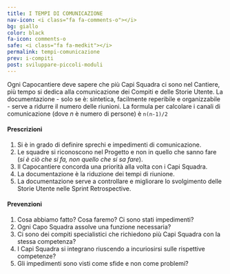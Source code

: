 ```yaml
---
title: I TEMPI DI COMUNICAZIONE
nav-icon: <i class="fa fa-comments-o"></i>
bg: giallo
color: black
fa-icon: comments-o
safe: <i class="fa fa-medkit"></i>
permalink: tempi-comunicazione
prev: i-compiti
post: sviluppare-piccoli-moduli
---
```



Ogni Capocantiere deve sapere che più Capi Squadra ci sono nel Cantiere, più tempo si dedica alla comunicazione dei Compiti e delle Storie Utente. La documentazione - solo se è: sintetica, facilmente reperibile e organizzabile - serve a ridurre il numero delle riunioni. La formula per calcolare i canali di comunicazione (dove *n* è numero di persone) è <code>n(n-1)/2</code>

#### <i class="fa fa-exclamation-circle"></i> Prescrizioni

1. Si è in grado di definire sprechi e impedimenti di comunicazione.
2. Le squadre si riconoscono nel Progetto e non in quello che sanno fare (*si è ciò che si fa, non quello che si sa fare*).
3. Il Capocantiere concorda una priorità alla volta con i Capi Squadra.
4. La documentazione  è la riduzione dei tempi di riunione.
5. La documentazione serve a controllare e migliorare lo svolgimento delle Storie Utente nelle Sprint Retrospective. 

#### <i class="fa fa-question-circle"></i> Prevenzioni

1. Cosa abbiamo fatto? Cosa faremo? Ci sono stati impedimenti?
2. Ogni Capo Squadra assolve una funzione necessaria?
3. Ci sono dei compiti specialistici che richiedono più Capi Squadra con la stessa competenza?
4. I Capi Squadra si integrano riuscendo a incuriosirsi sulle rispettive competenze? 
5. Gli impedimenti sono visti come sfide e non come problemi?
